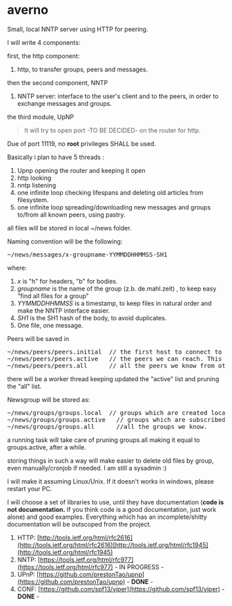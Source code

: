 # averno
Small, local NNTP server using HTTP  for peering.


I will  write 4 components:

first, the http component:

1. http, to transfer groups, peers and messages.

then the second component, NNTP

1. NNTP server: interface to the user's client and to the peers, in order to exchange messages and groups.

the third module, UpNP
  
>It will try to open port -TO BE DECIDED- on the router for http.

Due of port 11119, no **root** privileges SHALL be used.

Basically i plan to have 5 threads :

1. Upnp opening the router and keeping it open
2. http looking 
3. nntp listening 
4. one infinite loop checking lifespans and deleting old articles from filesystem.
5. one infinite loop spreading/downloading new messages and groups to/from all known peers, using pastry.

all files will be stored in local ~/news folder. 

Naming convention will be the following: 

<pre>
~/news/messages/x-groupname-YYMMDDHHMMSS-SH1 
</pre>

where:

1. _x_ is "h" for headers, "b" for bodies.
2. _groupname_ is the name of the group (z.b. de.mahl.zeit) , to keep easy  "find all files for a group"
3. _YYMMDDHHMMSS_ is a timestamp, to keep files in natural order and make the NNTP interface easier.
4. _SH1_ is the SH1 hash of the body, to avoid duplicates.
5. One file, one message.

Peers will be saved in 

<pre>
~/news/peers/peers.initial  // the first host to connect to download other peers.
~/news/peers/peers.active   // the peers we can reach. This is the list to be shared
~/news/peers/peers.all      // all the peers we know from others
</pre>

there will be a worker thread keeping updated the "active" list and pruning the "all" list.

Newsgroup will be stored as:

<pre>
~/news/groups/groups.local  // groups which are created locally. Always considered "new". To be exposed to peers
~/news/groups/groups.active   // groups which are subscribed by the local client.
~/news/groups/groups.all      //all the groups we know. 
</pre>

a running task will take care of pruning groups.all making it equal to groups.active, after a while. 

storing things in such a way will make easier to delete old files by group, 
even manually/cronjob if needed. I am still a  sysadmin :)

I will make it assuming Linux/Unix. If it doesn't works in windows, please restart your PC.

I will choose a set of libraries to use, until they have documentation (**code is not documentation.** If you think code is a good documentation, just work alone) and good examples. Everything which has an incomplete/shitty documentation will be outscoped from the project. 

1. HTTP: [http://tools.ietf.org/html/rfc2616](http://tools.ietf.org/html/rfc2616)[http://tools.ietf.org/html/rfc1945](http://tools.ietf.org/html/rfc1945)
2. NNTP: [https://tools.ietf.org/html/rfc977](https://tools.ietf.org/html/rfc977) - IN PROGRESS -
3. UPnP: [https://github.com/prestonTao/upnp](https://github.com/prestonTao/upnp) - **DONE** -
4. CONF: [https://github.com/spf13/viper](https://github.com/spf13/viper) - **DONE** - 
